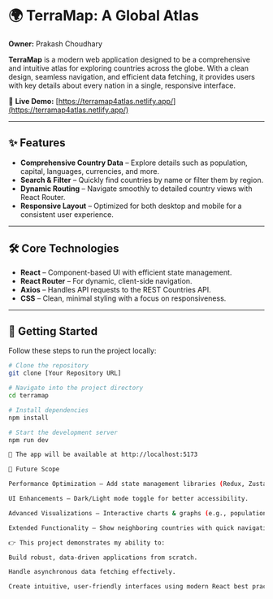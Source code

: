 # 🌍 TerraMap: A Global Atlas  

**Owner:** Prakash Choudhary  

**TerraMap** is a modern web application designed to be a comprehensive and intuitive atlas for exploring countries across the globe. With a clean design, seamless navigation, and efficient data fetching, it provides users with key details about every nation in a single, responsive interface.  

🔗 **Live Demo:** [https://terramap4atlas.netlify.app/](https://terramap4atlas.netlify.app/)  

---

## ✨ Features  

- **Comprehensive Country Data** – Explore details such as population, capital, languages, currencies, and more.  
- **Search & Filter** – Quickly find countries by name or filter them by region.  
- **Dynamic Routing** – Navigate smoothly to detailed country views with React Router.  
- **Responsive Layout** – Optimized for both desktop and mobile for a consistent user experience.  

---

## 🛠️ Core Technologies  

- **React** – Component-based UI with efficient state management.  
- **React Router** – For dynamic, client-side navigation.  
- **Axios** – Handles API requests to the REST Countries API.  
- **CSS** – Clean, minimal styling with a focus on responsiveness.  

---

## 🚀 Getting Started  

Follow these steps to run the project locally:  

```bash
# Clone the repository
git clone [Your Repository URL]

# Navigate into the project directory
cd terramap

# Install dependencies
npm install

# Start the development server
npm run dev

📍 The app will be available at http://localhost:5173

🔮 Future Scope

Performance Optimization – Add state management libraries (Redux, Zustand) for global state handling.

UI Enhancements – Dark/Light mode toggle for better accessibility.

Advanced Visualizations – Interactive charts & graphs (e.g., population trends).

Extended Functionality – Show neighboring countries with quick navigation.

👉 This project demonstrates my ability to:

Build robust, data-driven applications from scratch.

Handle asynchronous data fetching effectively.

Create intuitive, user-friendly interfaces using modern React best practices.
